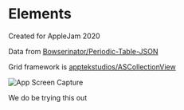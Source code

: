 # Elements

Created for AppleJam 2020

Data from [Bowserinator/Periodic-Table-JSON](https://github.com/Bowserinator/Periodic-Table-JSON)

Grid framework is [apptekstudios/ASCollectionView](https://github.com/apptekstudios/ASCollectionView)

![App Screen Capture](https://github.com/lorenzolewis/Elements/blob/master/screen-grab.gif)

We do be trying this out
